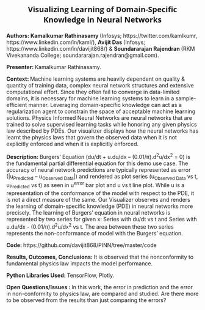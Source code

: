 <p align='center' style = "font-size: 20px; font-family: 'Open Sans', verdana, arial, sans-serif;"> <b>Visualizing Learning of Domain-Specific Knowledge in Neural Networks</b></p>
<p> <b> Authors: </b> <b> Kamalkumar Rathinasamy </b> (Infosys; https://twitter.com/kamlkumr, https://www.linkedin.com/in/kaml/), <b> Avijit Das </b> (Infosys; https://www.linkedin.com/in/davijit868/) & <b> Soundararajan Rajendran </b> (RKM Vivekananda College; soundararajan.rajendran@gmail.com).</p>
<p> <b> Presenter: </b> Kamalkumar Rathinasamy. </p>
<p> <b> Context: </b> Machine learning systems are heavily dependent on quality & quantity of training data, complex neural network structures and extensive computational effort. Since they often fail to converge in data-limited domains, it is necessary for machine learning systems to learn in a sample-efficient manner. Leveraging domain-specific knowledge can act as a regularization agent to constrain the space of acceptable machine learning solutions. Physics Informed Neural Networks are neural networks that are trained to solve supervised learning tasks while honoring any given physics law described by PDEs. Our visualizer displays how the neural networks has learnt the physics laws that govern the observed data when it is not explicitly enforced and when it is explicitly enforced.</p>
<p> <b> Description: </b> Burgers’ Equation (du/dt + u.du/dx – (0.01/π).d<sup>2</sup>u/dx<sup>2</sup> = 0) is the fundamental partial differential equation for this demo use case. The accuracy of neural network predictions are typically represented as error (|u<sub>Predicted</sub> – u<sub>Observed Data</sub>|) and rendered as plot series (u<sub>Observed Data</sub> vs t, u<sub>Predicted</sub> vs t) as seen in u<sup>error</sup> bar plot and u vs t line plot. While u is a representation of the conformance of the model with respect to the PDE, it is not a direct measure of the same. Our Visualizer observes and renders the learning of domain-specific knowledge (PDE) in neural networks more precisely. The learning of Burgers’ equation in neural networks is represented by two series for given x: Series with du/dt vs t and Series with u.du/dx - (0.01/π).d<sup>2</sup>u/dx<sup>2</sup> vs t. The area between these two series represents the non-conformance of model with the Burgers’ equation.</p>
<p> <b> Code: </b> https://github.com/davijit868/PINN/tree/master/code </p>
<p> <b> Results, Outcomes, Conclusions: </b> It is observed that the nonconformity to fundamental physics law impacts the model performance. </p>
<p> <b> Python Libraries Used: </b> TensorFlow, Plotly. </p>
<p> <b> Open Questions/Issues : </b>  In this work, the error in prediction and the error in non-conformity to physics law, are compared and studied. Are there more to be observed from the results than just comparing the errors? </p>
